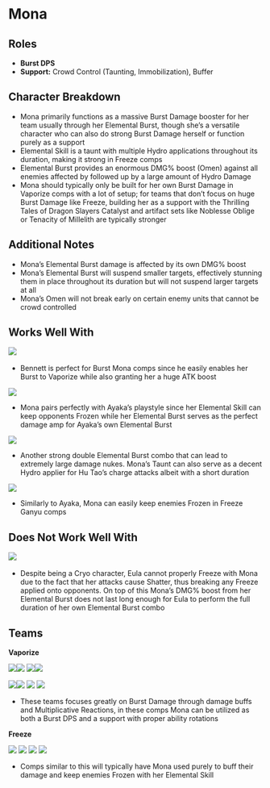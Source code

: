 # Mona

## **Roles**

* **Burst DPS**
* **Support:** Crowd Control \(Taunting, Immobilization\), Buffer

## **Character Breakdown**

* Mona primarily functions as a massive Burst Damage booster for her team usually through her Elemental Burst, though she’s a versatile character who can also do strong Burst Damage herself or function purely as a support
* Elemental Skill is a taunt with multiple Hydro applications throughout its duration, making it strong in Freeze comps
* Elemental Burst provides an enormous DMG% boost \(Omen\) against all enemies affected by followed up by a large amount of Hydro Damage
* Mona should typically only be built for her own Burst Damage in Vaporize comps with a lot of setup; for teams that don’t focus on huge Burst Damage like Freeze, building her as a support with the Thrilling Tales of Dragon Slayers Catalyst and artifact sets like Noblesse Oblige or Tenacity of Millelith are typically stronger

## **Additional Notes**

* Mona’s Elemental Burst damage is affected by its own DMG% boost
* Mona’s Elemental Burst will suspend smaller targets, effectively stunning them in place throughout its duration but will not suspend larger targets at all
* Mona’s Omen will not break early on certain enemy units that cannot be crowd controlled

## **Works Well With**

 [![](https://firebasestorage.googleapis.com/v0/b/gitbook-28427.appspot.com/o/assets%2F-MgIuSiDFSNyVZCB3uMq%2F-MgIuUXknAZ_f4rq6m4c%2F-MgIxnn94J69ajjrp2QN%2FUI_AvatarIcon_Bennett.png?alt=media&token=cccf8858-0bde-4ede-8990-8c9b976d4b74)](https://genshinteambuilds.gitbook.io/teams/characters/pyro/bennett)​

* Bennett is perfect for Burst Mona comps since he easily enables her Burst to Vaporize while also granting her a huge ATK boost

 [![](https://firebasestorage.googleapis.com/v0/b/gitbook-28427.appspot.com/o/assets%2F-MgIuSiDFSNyVZCB3uMq%2F-MgIuUXknAZ_f4rq6m4c%2F-MgJ-hpCoRidaO_5ITp_%2FUI_AvatarIcon_Ayaka.png?alt=media&token=b079bc92-ac91-4c29-82b9-0b68eba3adb8)](https://genshinteambuilds.gitbook.io/teams/characters/cryo/ayaka)

* Mona pairs perfectly with Ayaka’s playstyle since her Elemental Skill can keep opponents Frozen while her Elemental Burst serves as the perfect damage amp for Ayaka’s own Elemental Burst

 [![](https://firebasestorage.googleapis.com/v0/b/gitbook-28427.appspot.com/o/assets%2F-MgIuSiDFSNyVZCB3uMq%2F-MgIuUXknAZ_f4rq6m4c%2F-MgIxnnDUrnS3l-2ZWl0%2FUI_AvatarIcon_Hutao.png?alt=media&token=5e177400-dd77-442c-b75f-07f10d30d6a8)](https://genshinteambuilds.gitbook.io/teams/characters/pyro/hu-tao)

* Another strong double Elemental Burst combo that can lead to extremely large damage nukes. Mona’s Taunt can also serve as a decent Hydro applier for Hu Tao’s charge attacks albeit with a short duration

 [![](https://firebasestorage.googleapis.com/v0/b/gitbook-28427.appspot.com/o/assets%2F-MgIuSiDFSNyVZCB3uMq%2F-MgIuUXknAZ_f4rq6m4c%2F-MgIxnn50eOVewZQRdgM%2FUI_AvatarIcon_Ganyu.png?alt=media&token=00a49c16-eacf-49bd-8bc9-42d7acc2588e)](https://genshinteambuilds.gitbook.io/teams/characters/cryo/ganyu)

* Similarly to Ayaka, Mona can easily keep enemies Frozen in Freeze Ganyu comps

## **Does Not Work Well With**

 [![](https://firebasestorage.googleapis.com/v0/b/gitbook-28427.appspot.com/o/assets%2F-MgIuSiDFSNyVZCB3uMq%2F-MgIuUXknAZ_f4rq6m4c%2F-MgIxnnRDkK9r19xd2S3%2FUI_AvatarIcon_Eula.png?alt=media&token=691744bf-fee6-4bc2-bb5b-b695fe3b3eb5)](https://genshinteambuilds.gitbook.io/teams/characters/cryo/eula) ​​​

* Despite being a Cryo character, Eula cannot properly Freeze with Mona due to the fact that her attacks cause Shatter, thus breaking any Freeze applied onto opponents. On top of this Mona’s DMG% boost from her Elemental Burst does not last long enough for Eula to perform the full duration of her own Elemental Burst combo

## **Teams**

**Vaporize**

[![](https://firebasestorage.googleapis.com/v0/b/gitbook-28427.appspot.com/o/assets%2F-MgIuSiDFSNyVZCB3uMq%2F-MgIuUXknAZ_f4rq6m4c%2F-MgIxnnMX-vcutgBfFO2%2FUI_AvatarIcon_Mona.png?alt=media&token=b4f09af3-353b-4e09-b522-830330adce64) ​](https://genshinteambuilds.gitbook.io/teams/characters/hydro/mona)[![](https://firebasestorage.googleapis.com/v0/b/gitbook-28427.appspot.com/o/assets%2F-MgIuSiDFSNyVZCB3uMq%2F-MgIuUXknAZ_f4rq6m4c%2F-MgIxnn94J69ajjrp2QN%2FUI_AvatarIcon_Bennett.png?alt=media&token=cccf8858-0bde-4ede-8990-8c9b976d4b74)](https://genshinteambuilds.gitbook.io/teams/characters/pyro/bennett) [![](https://firebasestorage.googleapis.com/v0/b/gitbook-28427.appspot.com/o/assets%2F-MgIuSiDFSNyVZCB3uMq%2F-MgIuUXknAZ_f4rq6m4c%2F-MgIxnnCbcOKL0Q4lvZS%2FUI_AvatarIcon_Sucrose.png?alt=media&token=e9cda77e-9f66-4dca-add1-d42368323699)](https://genshinteambuilds.gitbook.io/teams/characters/anemo/sucrose) ​[![](https://firebasestorage.googleapis.com/v0/b/gitbook-28427.appspot.com/o/assets%2F-MgIuSiDFSNyVZCB3uMq%2F-MgIuUXknAZ_f4rq6m4c%2F-MgIxnn83PO_KJLh2P8e%2FUI_AvatarIcon_Xiangling.png?alt=media&token=4b5d565c-370f-41b5-a07e-65c832474acb)](https://genshinteambuilds.gitbook.io/teams/characters/pyro/xiangling)

[![](https://firebasestorage.googleapis.com/v0/b/gitbook-28427.appspot.com/o/assets%2F-MgIuSiDFSNyVZCB3uMq%2F-MgIuUXknAZ_f4rq6m4c%2F-MgIxnnMX-vcutgBfFO2%2FUI_AvatarIcon_Mona.png?alt=media&token=b4f09af3-353b-4e09-b522-830330adce64) ​](https://genshinteambuilds.gitbook.io/teams/characters/hydro/mona)[![](https://firebasestorage.googleapis.com/v0/b/gitbook-28427.appspot.com/o/assets%2F-MgIuSiDFSNyVZCB3uMq%2F-MgIuUXknAZ_f4rq6m4c%2F-MgIxnn94J69ajjrp2QN%2FUI_AvatarIcon_Bennett.png?alt=media&token=cccf8858-0bde-4ede-8990-8c9b976d4b74)](https://genshinteambuilds.gitbook.io/teams/characters/pyro/bennett) [![](https://firebasestorage.googleapis.com/v0/b/gitbook-28427.appspot.com/o/assets%2F-MgIuSiDFSNyVZCB3uMq%2F-MgIuUXknAZ_f4rq6m4c%2F-MgIxnnNu5ifuBKPVFn4%2FUI_AvatarIcon_Kazuha.png?alt=media&token=1ff6dc8e-5a6f-4e89-a5b2-ce6d469fe3c5)](https://genshinteambuilds.gitbook.io/teams/characters/anemo/kazuha) [![](https://firebasestorage.googleapis.com/v0/b/gitbook-28427.appspot.com/o/assets%2F-MgIuSiDFSNyVZCB3uMq%2F-MgIuUXknAZ_f4rq6m4c%2F-MgIxnnDUrnS3l-2ZWl0%2FUI_AvatarIcon_Hutao.png?alt=media&token=5e177400-dd77-442c-b75f-07f10d30d6a8)](https://genshinteambuilds.gitbook.io/teams/characters/pyro/hu-tao)​

* These teams focuses greatly on Burst Damage through damage buffs and Multiplicative Reactions, in these comps Mona can be utilized as both a Burst DPS and a support with proper ability rotations

**Freeze**

[![](https://firebasestorage.googleapis.com/v0/b/gitbook-28427.appspot.com/o/assets%2F-MgIuSiDFSNyVZCB3uMq%2F-MgIuUXknAZ_f4rq6m4c%2F-MgIxnnMX-vcutgBfFO2%2FUI_AvatarIcon_Mona.png?alt=media&token=b4f09af3-353b-4e09-b522-830330adce64)](https://genshinteambuilds.gitbook.io/teams/characters/hydro/mona) ![](https://firebasestorage.googleapis.com/v0/b/gitbook-28427.appspot.com/o/assets%2F-MgIuSiDFSNyVZCB3uMq%2F-MgIuUXknAZ_f4rq6m4c%2F-MgJ-hpCoRidaO_5ITp_%2FUI_AvatarIcon_Ayaka.png?alt=media&token=b079bc92-ac91-4c29-82b9-0b68eba3adb8) ![](https://firebasestorage.googleapis.com/v0/b/gitbook-28427.appspot.com/o/assets%2F-MgIuSiDFSNyVZCB3uMq%2F-MgIuUXknAZ_f4rq6m4c%2F-MgIxnnB20no7pWkmOwk%2FUI_AvatarIcon_Venti.png?alt=media&token=5f10980b-3881-4ec8-b03e-182d1de95ba7) ![](https://firebasestorage.googleapis.com/v0/b/gitbook-28427.appspot.com/o/assets%2F-MgIuSiDFSNyVZCB3uMq%2F-MgIuUXknAZ_f4rq6m4c%2F-MgIxnn2GOtgvwgArnIM%2FUI_AvatarIcon_Diona.png?alt=media&token=02a4a7cd-bde0-4380-a92d-b71efd22b2b8)

* Comps similar to this will typically have Mona used purely to buff their damage and keep enemies Frozen with her Elemental Skill

